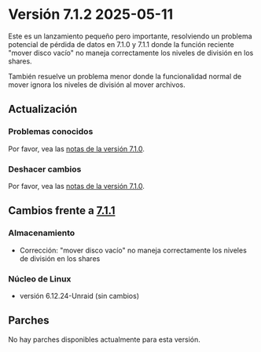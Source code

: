 # Versión 7.1.2 2025-05-11

Este es un lanzamiento pequeño pero importante, resolviendo un problema potencial de pérdida de datos en 7.1.0 y 7.1.1 donde la función reciente "mover disco vacío" no maneja correctamente los niveles de división en los shares.

También resuelve un problema menor donde la funcionalidad normal de mover ignora los niveles de división al mover archivos.

## Actualización

### Problemas conocidos

Por favor, vea las [notas de la versión 7.1.0](7.1.0.md#known-issues).

### Deshacer cambios

Por favor, vea las [notas de la versión 7.1.0](7.1.0.md#rolling-back).

## Cambios frente a [7.1.1](7.1.1.md)

### Almacenamiento

- Corrección: "mover disco vacío" no maneja correctamente los niveles de división en los shares

### Núcleo de Linux

- versión 6.12.24-Unraid (sin cambios)

## Parches

No hay parches disponibles actualmente para esta versión.
